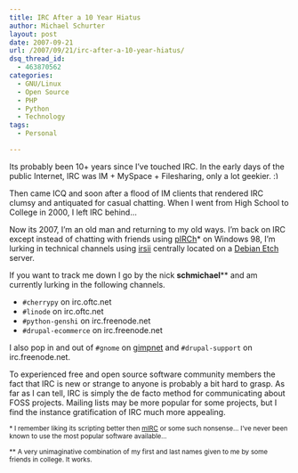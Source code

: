 ```yaml
---
title: IRC After a 10 Year Hiatus
author: Michael Schurter
layout: post
date: 2007-09-21
url: /2007/09/21/irc-after-a-10-year-hiatus/
dsq_thread_id:
  - 463870562
categories:
  - GNU/Linux
  - Open Source
  - PHP
  - Python
  - Technology
tags:
  - Personal

---
```

Its probably been 10+ years since I&#8217;ve touched IRC. In the early days of the public Internet, IRC was IM + MySpace + Filesharing, only a lot geekier. <img src="http://localhost/wp-includes/images/smilies/simple-smile.png" alt=":)" class="wp-smiley" style="height: 1em; max-height: 1em;" />

Then came ICQ and soon after a flood of IM clients that rendered IRC clumsy and antiquated for casual chatting. When I went from High School to College in 2000, I left IRC behind&#8230;

Now its 2007, I&#8217;m an old man and returning to my old ways. I&#8217;m back on IRC except instead of chatting with friends using [pIRCh][1]* on Windows 98, I&#8217;m lurking in technical channels using [irsii][2] centrally located on a [Debian Etch][3] server.

If you want to track me down I go by the nick **schmichael**** and am currently lurking in the following channels.

  * `#cherrypy` on irc.oftc.net
  * `#linode` on irc.oftc.net
  * `#python-genshi` on irc.freenode.net
  * `#drupal-ecommerce` on irc.freenode.net

I also pop in and out of `#gnome` on [gimpnet][4] and `#drupal-support` on irc.freenode.net.

To experienced free and open source software community members the fact that IRC is new or strange to anyone is probably a bit hard to grasp. As far as I can tell, IRC is simply the de facto method for communicating about FOSS projects. Mailing lists may be more popular for some projects, but I find the instance gratification of IRC much more appealing.

<small>* I remember liking its scripting better then <a href="http://en.wikipedia.org/wiki/MIRC">mIRC</a> or some such nonsense&#8230; I&#8217;ve never been known to use the most popular software available&#8230;</p> 

<p>
  ** A very unimaginative combination of my first and last names given to me by some friends in college. It works.</small>
</p>

 [1]: http://en.wikipedia.org/wiki/Pirch
 [2]: http://www.irssi.org/
 [3]: http://www.debian.org/releases/etch/
 [4]: http://wiki.gimp.org/gimp/Irc